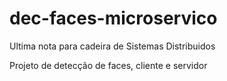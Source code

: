 # dec-faces-microservico

Ultima nota para cadeira de Sistemas Distribuidos

Projeto de detecção de faces, cliente e servidor
